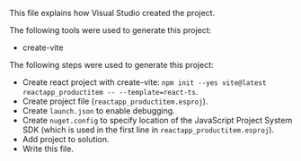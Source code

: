 This file explains how Visual Studio created the project.

The following tools were used to generate this project:
- create-vite

The following steps were used to generate this project:
- Create react project with create-vite: `npm init --yes vite@latest reactapp_productitem -- --template=react-ts`.
- Create project file (`reactapp_productitem.esproj`).
- Create `launch.json` to enable debugging.
- Create `nuget.config` to specify location of the JavaScript Project System SDK (which is used in the first line in `reactapp_productitem.esproj`).
- Add project to solution.
- Write this file.
